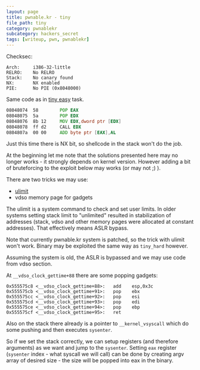 ```yaml
---
layout: page
title: pwnable.kr - tiny
file_path: tiny
category: pwnablekr
subcategory: hackers_secret
tags: [writeup, pwn, pwnablekr]
---
```



Checksec:
```
Arch:     i386-32-little
RELRO:    No RELRO
Stack:    No canary found
NX:       NX enabled
PIE:      No PIE (0x8048000)
```

Same code as in [tiny easy](/pwnablekr/rookiss/tiny_easy/) task.
```asm
08048074  58        POP EAX
08048075  5a        POP EDX
08048076  8b 12     MOV EDX,dword ptr [EDX]
08048078  ff d2     CALL EDX
0804807a  00 00     ADD byte ptr [EAX],AL
```

Just this time there is NX bit, so shellcode in the stack won't do the job. 

At the beginning let me note that the solutions presented here may no longer works - it strongly depends on kernel version. However adding a bit of bruteforcing to the exploit below may works (or may not ;) ).

There are two tricks we may use:
  * [ulimit](https://www.exploit-db.com/exploits/39669)
  * vdso memory page for gadgets

The ulimit is a system command to check and set user limits. In older systems setting stack limit to "unlimited" resulted in stabilization of addresses (stack, vdso and other memory pages were allocated at constant addresses). That effectively means ASLR bypass.

Note that currently pwnable.kr system is patched, so the trick with ulimit won't work. Binary may be exploited the same way as `tiny_hard` however.

Assuming the system is old, the ASLR is bypassed and we may use code from vdso section.

At `__vdso_clock_gettime+88` there are some popping gadgets:
```
0x555575c8 <__vdso_clock_gettime+88>:   add    esp,0x3c
0x555575cb <__vdso_clock_gettime+91>:   pop    ebx
0x555575cc <__vdso_clock_gettime+92>:   pop    esi
0x555575cd <__vdso_clock_gettime+93>:   pop    edi
0x555575ce <__vdso_clock_gettime+94>:   pop    ebp
0x555575cf <__vdso_clock_gettime+95>:   ret 
```

Also on the stack there already is a pointer to `__kernel_vsyscall` which do some pushing and then executes `sysenter`.

So if we set the stack correctly, we can setup registers (and therefore arguments) as we want and jump to the `sysenter`. Setting `eax` register (`sysenter` index - what syscall we will call) can be done by creating argv array of desired size - the size will be popped into eax in the binary.

